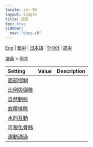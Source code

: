 ```yaml
---
locale: zh-rTW
layout: single
title: 設定
toc: true
sidebar:
  nav: "docs-zh"
---
```

[Eng](/dancexr/menu/2025.4/actor/all_settings) | [繁中](/tw/dancexr/menu/2025.4/actor/all_settings) | [日本語](/jp/dancexr/menu/2025.4/actor/all_settings) | [한국어](/kr/dancexr/menu/2025.4/actor/all_settings) | [简中](/zh/dancexr/menu/2025.4/actor/all_settings)

[演員](../menu#演員) > 設定



| Setting | Value | Description |
| :--- | --- | :--- |
| [面部控制](facial_debug) |
| [比例與偏移](scale_&_offset) |
| [自然動態](lifelike_motions) |
| [故障排除](troubleshooting) |
| [水的互動](water_interaction) |
| [可視化骨骼](visualize_bones) |
| [運動通過](motion_passes) |
